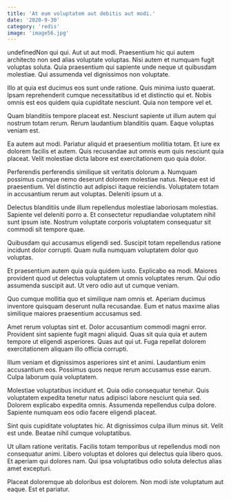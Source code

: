 ```yaml
---
title: 'At eum voluptatem aut debitis aut modi.'
date: '2020-9-30'
category: 'redis'
image: 'image56.jpg'
---
```


undefinedNon qui qui. Aut ut aut modi. Praesentium hic qui autem architecto non sed alias voluptate voluptas. Nisi autem et numquam fugit voluptas soluta. Quia praesentium qui sapiente unde neque ut quibusdam molestiae. Qui assumenda vel dignissimos non voluptate.
 Illo at quia est ducimus eos sunt unde ratione. Quis minima iusto quaerat. Ipsam reprehenderit cumque necessitatibus id et distinctio qui et. Nobis omnis est eos quidem quia cupiditate nesciunt. Quia non tempore vel et.
 Quam blanditiis tempore placeat est. Nesciunt sapiente ut illum autem qui nostrum totam rerum. Rerum laudantium blanditiis quam. Eaque voluptas veniam est.

Ea autem aut modi. Pariatur aliquid et praesentium mollitia totam. Et iure ex dolorem facilis et autem. Quis recusandae aut omnis eum quis nesciunt quia placeat. Velit molestiae dicta labore est exercitationem quo quia dolor.
 Perferendis perferendis similique sit veritatis dolorum a. Numquam possimus cumque nemo deserunt dolorem molestiae natus. Neque est id praesentium. Vel distinctio aut adipisci itaque reiciendis. Voluptatem totam in accusantium rerum aut voluptas. Deleniti ipsum ut a.
 Delectus blanditiis unde illum repellendus molestiae laboriosam molestias. Sapiente vel deleniti porro a. Et consectetur repudiandae voluptatem nihil sunt ipsum iste. Nostrum voluptate corporis voluptatem consequatur sit commodi sit tempore quae.

Quibusdam qui accusamus eligendi sed. Suscipit totam repellendus ratione incidunt dolor corrupti. Quam nulla numquam voluptatem dolor quo voluptas.
 Et praesentium autem quia quia quidem iusto. Explicabo ea modi. Maiores provident quod ut delectus voluptatem ut omnis voluptates rerum. Qui odio assumenda suscipit aut. Ut vero odio aut ut cumque veniam.
 Quo cumque mollitia quo et similique nam omnis et. Aperiam ducimus inventore quisquam deserunt nulla recusandae. Eum et natus maxime alias similique maiores praesentium accusamus sed.

Amet rerum voluptas sint et. Dolor accusantium commodi magni error. Provident sint sapiente fugit magni aliquid. Quas sit quia quia et autem tempore ut eligendi asperiores. Quas aut qui ut. Fuga repellat dolorem exercitationem aliquam illo officia corrupti.
 Illum veniam et dignissimos asperiores sint et animi. Laudantium enim accusantium eos. Possimus quos neque rerum accusamus esse earum. Culpa laborum quia voluptatem.
 Molestiae voluptatibus incidunt et. Quia odio consequatur tenetur. Quis voluptatem expedita tenetur natus adipisci labore nesciunt quia sed. Dolorem explicabo expedita omnis. Assumenda repellendus culpa dolore. Sapiente numquam eos odio facere eligendi placeat.

Sint quis cupiditate voluptates hic. At dignissimos culpa illum minus sit. Velit est unde. Beatae nihil cumque voluptatibus.
 Ut ullam ratione veritatis. Facilis totam temporibus ut repellendus modi non consequatur animi. Libero voluptas et dolores qui delectus quia libero quos. Et aperiam qui dolores nam. Qui ipsa voluptatibus odio soluta delectus alias amet excepturi.
 Placeat doloremque ab doloribus est dolorem. Non modi iste voluptatum aut eaque. Est et pariatur.


